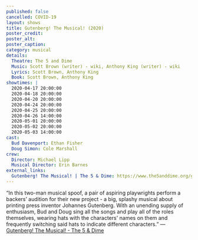 ```yaml
---
published: false
cancelled: COVID-19
layout: shows
title: Gutenberg! The Musical! (2020)
poster_credit: 
poster_alt:
poster_caption:
category: musical
details:
  Theatre: The 5 and Dime
  Music: Scott Brown (writer) - wiki, Anthony King (writer) - wiki
  Lyrics: Scott Brown, Anthony King
  Book: Scott Brown, Anthony King
showtimes: |
  2020-04-17 20:00:00
  2020-04-18 20:00:00
  2020-04-20 20:00:00
  2020-04-24 20:00:00
  2020-04-25 20:00:00
  2020-04-26 14:00:00
  2020-05-01 20:00:00
  2020-05-02 20:00:00
  2020-05-03 14:00:00
cast:
  Bud Davenport: Ethan Fisher
  Doug Simon: Cole Marshall
crew:
  Director: Michael Lipp
  Musical Director: Erin Barnes
external_links:
  Gutenberg! The Musical! | The 5 & Dime: https://www.the5anddime.org/gutenberg-the-musical
---
```

“In this two-man musical spoof, a pair of aspiring playwrights perform a backers’ audition for their new project - a big, splashy musical about printing press inventor Johannes Gutenberg. With an unending supply of enthusiasm, Bud and Doug sing all the songs and play all of the roles themselves, wearing hats with the characters' names on them and frequently switching said hats to indicate different characters.” — [Gutenberg! The Musical! - The 5 & Dime](https://www.the5anddime.org/gutenberg-the-musical)
